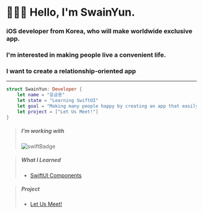 # 🧑🏻‍💻 Hello, I'm SwainYun.
### iOS developer from Korea, who will make worldwide exclusive app.
### I'm interested in making people live a convenient life.
### I want to create a relationship-oriented app
---------------------------------------------------------------------
```Swift
struct SwainYun: Developer {
    let name = "윤금용"
    let state = "Learning SwiftUI"
    let goal = "Making many people happy by creating an app that easily solves difficult things in real life"
    let project = ["Let Us Meet!"]
}
```
> ##### I'm working with
> ![swiftBadge](https://img.shields.io/badge/Swift-F05138?style=flat&logo=Swift&logoColor=white)

> ##### What I Learned
> * [SwiftUI Components](https://github.com/Remaked-Swain/Portfolio/tree/61d441e5c5f0eb68b45eae8a8e490a77e058db80/Portfolio/SwiftUIComponents)

>##### Project
>* [Let Us Meet!](https://github.com/Remaked-Swain/LetUsMeet.git)
